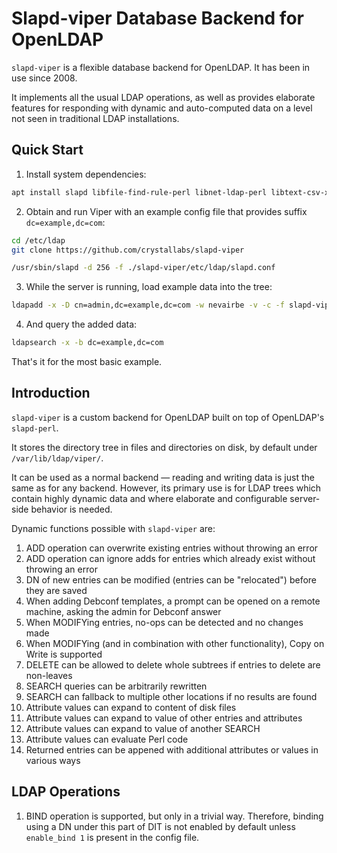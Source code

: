 # Slapd-viper Database Backend for OpenLDAP

`slapd-viper` is a flexible database backend for OpenLDAP. It has been in use since 2008.

It implements all the usual LDAP operations, as well as provides elaborate features for responding with dynamic and auto-computed data on a level not seen in traditional LDAP installations.

## Quick Start

1. Install system dependencies:

```sh
apt install slapd libfile-find-rule-perl libnet-ldap-perl libtext-csv-xs-perl liblist-moreutils-perl
```

2. Obtain and run Viper with an example config file that provides suffix `dc=example,dc=com`:

```sh
cd /etc/ldap
git clone https://github.com/crystallabs/slapd-viper

/usr/sbin/slapd -d 256 -f ./slapd-viper/etc/ldap/slapd.conf
```

3. While the server is running, load example data into the tree:

```sh
ldapadd -x -D cn=admin,dc=example,dc=com -w nevairbe -v -c -f slapd-viper/ldifs/example.ldif
```

4. And query the added data:

```sh
ldapsearch -x -b dc=example,dc=com
```

That's it for the most basic example.

## Introduction

`slapd-viper` is a custom backend for OpenLDAP built on top of OpenLDAP's `slapd-perl`.

It stores the directory tree in files and directories on disk, by default under `/var/lib/ldap/viper/`.

It can be used as a normal backend &mdash; reading and writing data is just the same as for any backend.
However, its primary use is for LDAP trees which contain highly dynamic data and where elaborate and configurable server-side behavior is needed.

Dynamic functions possible with `slapd-viper` are:

1. ADD operation can overwrite existing entries without throwing an error
1. ADD operation can ignore adds for entries which already exist without throwing an error
1. DN of new entries can be modified (entries can be "relocated") before they are saved
1. When adding Debconf templates, a prompt can be opened on a remote machine, asking the admin for Debconf answer
1. When MODIFYing entries, no-ops can be detected and no changes made
1. When MODIFYing (and in combination with other functionality), Copy on Write is supported
1. DELETE can be allowed to delete whole subtrees if entries to delete are non-leaves
1. SEARCH queries can be arbitrarily rewritten
1. SEARCH can fallback to multiple other locations if no results are found
1. Attribute values can expand to content of disk files
1. Attribute values can expand to value of other entries and attributes
1. Attribute values can expand to value of another SEARCH
1. Attribute values can evaluate Perl code
1. Returned entries can be appened with additional attributes or values in various ways


## LDAP Operations

1. BIND operation is supported, but only in a trivial way. Therefore, binding using a DN under this part of DIT is not enabled by default unless `enable_bind 1` is present in the config file.

